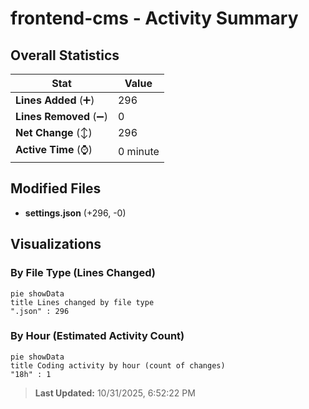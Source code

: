 # frontend-cms - Activity Summary 

## Overall Statistics

| Stat                   | Value                                                             |
| ---------------------- | ----------------------------------------------------------------- |
| **Lines Added** (➕)   | 296                                          |
| **Lines Removed** (➖) | 0                                        |
| **Net Change** (↕)    | 296                |
| **Active Time** (⌚)   | 0 minute |


## Modified Files
- **settings.json** (+296, -0)

## Visualizations

### By File Type (Lines Changed)

```mermaid
pie showData
title Lines changed by file type
".json" : 296
```

### By Hour (Estimated Activity Count)

```mermaid
pie showData
title Coding activity by hour (count of changes)
"18h" : 1
```


> **Last Updated:** 10/31/2025, 6:52:22 PM